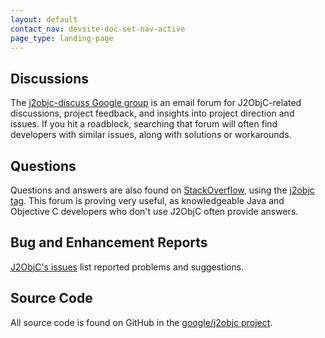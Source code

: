 ```yaml
---
layout: default
contact_nav: devsite-doc-set-nav-active
page_type: landing-page
---
```


## Discussions ##

The [j2objc-discuss Google group](https://groups.google.com/d/forum/j2objc-discuss) is an email
forum for J2ObjC-related discussions, project feedback, and insights into project direction and
issues. If you hit a roadblock, searching that forum will often find developers with similar
issues, along with solutions or workarounds.

## Questions ##

Questions and answers are also found on [StackOverflow](http://stackoverflow.com/questions/tagged/j2objc),
using the [j2objc tag](http://stackoverflow.com/questions/tagged/j2objc). This forum is proving very
useful, as knowledgeable Java and Objective C developers who don't use J2ObjC often provide answers.

## Bug and Enhancement Reports ##

[J2ObjC's issues](https://github.com/google/j2objc/issues) list reported problems and suggestions.

## Source Code ##

All source code is found on GitHub in the [google/j2objc project](https://github.com/google/j2objc).
